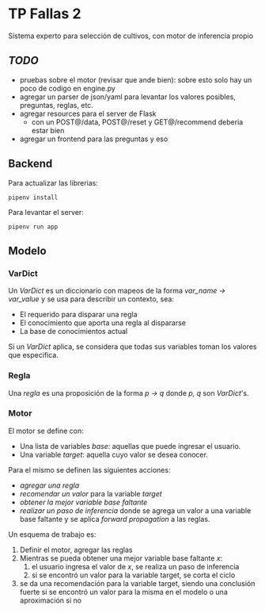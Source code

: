 # TP Fallas 2
Sistema experto para selección de cultivos, con motor de inferencia propio

## *TODO*

* pruebas sobre el motor (revisar que ande bien): sobre esto solo hay un poco de
codigo en engine.py
* agregar un parser de json/yaml para levantar los valores posibles, preguntas, reglas, etc.
* agregar resources para el server de Flask
    * con un POST@/data, POST@/reset y GET@/recommend deberia estar bien
* agregar un frontend para las preguntas y eso


## Backend
Para actualizar las librerias:

```
pipenv install
```

Para levantar el server:

```
pipenv run app
```

## Modelo

### VarDict

Un *VarDict* es un diccionario con mapeos de la forma *var\_name -> var\_value*
y se usa para describir un contexto, sea:

* El requerido para disparar una regla
* El conocimiento que aporta una regla al dispararse
* La base de conocimientos actual

Si un *VarDict* aplica, se considera que todas sus variables toman los valores
que especifica.

### Regla

Una *regla* es una proposición de la forma *p -> q* donde *p, q* son *VarDict*'s.


### Motor

El motor se define con:

* Una lista de variables *base*: aquellas que puede ingresar el usuario.
* Una variable *target*: aquella cuyo valor se desea conocer.

Para el mismo se definen las siguientes acciones:

* *agregar una regla*
* *recomendar un valor* para la variable *target*
* *obtener la mejor variable base faltante*
* *realizar un paso de inferencia* donde se agrega un valor a una variable base faltante y
se aplica *forward propagation* a las reglas.


Un esquema de trabajo es:

1. Definir el motor, agregar las reglas
2. Mientras se pueda obtener una mejor variable base faltante *x*:
    1. el usuario ingresa el valor de *x*, se realiza un paso de inferencia
    2. si se encontró un valor para la variable target, se corta el ciclo
3. se da una recomendación para la variable target, siendo una conclusión fuerte
si se encontró un valor para la misma en el modelo o una aproximación si no

